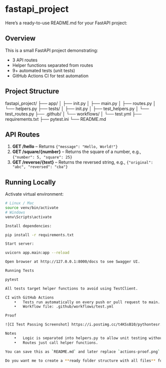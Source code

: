 # fastapi_project

Here’s a ready-to-use README.md for your FastAPI project:



## Overview
This is a small FastAPI project demonstrating:
- 3 API routes
- Helper functions separated from routes
- 9+ automated tests (unit tests)
- GitHub Actions CI for test automation

## Project Structure

fastapi_project/
├── app/
│   ├── init.py
│   ├── main.py
│   ├── routes.py
│   └── helpers.py
├── tests/
│   ├── init.py
│   ├── test_helpers.py
│   └── test_routes.py
├── .github/
│   └── workflows/
│       └── test.yml
├── requirements.txt
├── pytest.ini
└── README.md

## API Routes
1. **GET /hello** – Returns `{"message": "Hello, World!"}`  
2. **GET /square/{number}** – Returns the square of a number, e.g., `{"number": 5, "square": 25}`  
3. **GET /reverse/{text}** – Returns the reversed string, e.g., `{"original": "abc", "reversed": "cba"}`  

## Running Locally
Activate virtual environment:
```bash
# Linux / Mac
source venv/bin/activate
# Windows
venv\Scripts\activate

Install dependencies:

pip install -r requirements.txt

Start server:

uvicorn app.main:app --reload

Open browser at http://127.0.0.1:8000/docs to see Swagger UI.

Running Tests

pytest

All tests target helper functions to avoid using TestClient.

CI with GitHub Actions
	•	Tests run automatically on every push or pull request to main.
	•	Workflow file: .github/workflows/test.yml

Proof

![CI Test Passing Screenshot] https://i.postimg.cc/t4KSsB10/pythontesr.png

Notes
	•	Logic is separated into helpers.py to allow unit testing without API calls.
	•	Routes just call helper functions.

You can save this as `README.md` and later replace `actions-proof.png` with an actual screenshot of your workflow run.  

Do you want me to create a **ready folder structure with all files** for copy-paste?